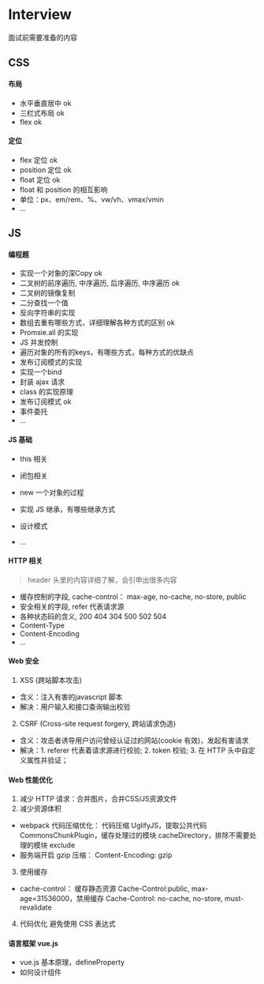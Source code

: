 # Interview

面试前需要准备的内容

## CSS

#### 布局

* 水平垂直居中 ok
* 三栏式布局 ok
* flex ok

#### 定位

* flex 定位 ok
* position 定位 ok
* float 定位 ok
* float 和 position 的相互影响
* 单位：px、em/rem、%、vw/vh、vmax/vmin
* ...


## JS

#### 编程题

* 实现一个对象的深Copy ok
* 二叉树的前序遍历, 中序遍历, 后序遍历, 中序遍历 ok
* 二叉树的镜像复制
* 二分查找一个值
* 反向字符串的实现
* 数组去重有哪些方式，详细理解各种方式的区别 ok
* Promsie.all 的实现
* JS 并发控制
* 遍历对象的所有的keys，有哪些方式，每种方式的优缺点
* 发布订阅模式的实现
* 实现一个bind
* 封装 ajax 请求
* class 的实现原理
* 发布订阅模式 ok
* 事件委托
* ...

#### JS 基础

* this 相关
* 闭包相关

* new 一个对象的过程
* 实现 JS 继承，有哪些继承方式
* 设计模式
* ...

#### HTTP 相关

> header 头里的内容详细了解，会引申出很多内容

* 缓存控制的字段, cache-control： max-age, no-cache, no-store, public
* 安全相关的字段, refer 代表请求源
* 各种状态码的含义, 200 404 304 500 502 504
* Content-Type
* Content-Encoding
* ...

#### Web 安全

1. XSS (跨站脚本攻击)

  * 含义：注入有害的javascript 脚本
  * 解决：用户输入和接口查询输出校验

2. CSRF (Cross-site request forgery, 跨站请求伪造)

  * 含义：攻击者诱导用户访问曾经认证过的网站(cookie 有效)，发起有害请求
  * 解决：1. referer 代表着请求源进行校验; 2. token 校验; 3. 在 HTTP 头中自定义属性并验证；

#### Web 性能优化

1. 减少 HTTP 请求：合并图片，合并CSS/JS资源文件
2. 减少资源体积
  * webpack 代码压缩优化： 代码压缩 UglifyJS，提取公共代码 CommonsChunkPlugin，缓存处理过的模块 cacheDirectory，排除不需要处理的模块 exclude
  * 服务端开启 gzip 压缩： Content-Encoding: gzip
3. 使用缓存
  * cache-control： 缓存静态资源 Cache-Control:public, max-age=31536000，禁用缓存 Cache-Control: no-cache, no-store, must-revalidate
4. 代码优化
  避免使用 CSS 表达式

#### 语言框架 vue.js

* vue.js 基本原理，defineProperty
* 如何设计组件
